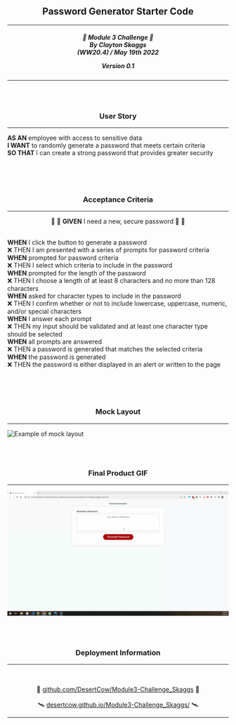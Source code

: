 <h2 align="center">Password Generator Starter Code</h2>


---

<div align="center">

<h5 align="center">

💼 Module 3 Challenge 💼<br>
By Clayton Skaggs<br>
(WW20.4) / May 19th 2022

Version 0.1</h5>
</div>

---
<br>
<br>

<h3 align="center">User Story</h3>

----

<p><b>AS AN</b> employee with access to sensitive data<br>
<b>I WANT</b> to randomly generate a password that meets certain criteria<br>
<b>SO THAT</b> I can create a strong password that provides greater security</p>

<br>
<br>
<br>


<h3 align="center">Acceptance Criteria</h3>

---
<p align="center">🌟 🌟 <b>GIVEN</b> I need a new, secure password 🌟 🌟<br><br></p>

<p><b>WHEN</b> I click the button to generate a password<br>
❌ THEN I am presented with a series of prompts for password criteria<br>
<b>WHEN</b> prompted for password criteria<br>
❌ THEN I select which criteria to include in the password<br>
<b>WHEN</b> prompted for the length of the password<br>
❌ THEN I choose a length of at least 8 characters and no more than 128 characters<br>
<b>WHEN</b> asked for character types to include in the password<br>
❌ THEN I confirm whether or not to include lowercase, uppercase, numeric, and/or special characters<br>
<b>WHEN</b> I answer each prompt<br>
❌ THEN my input should be validated and at least one character type should be selected<br>
<b>WHEN</b> all prompts are answered<br>
❌ THEN a password is generated that matches the selected criteria<br>
<b>WHEN</b> the password is generated<br>
❌ THEN the password is either displayed in an alert or written to the page<br></p>
<br>
<br>
<br>

<h3 align="center">Mock Layout</h3>

---

![Example of mock layout](./)

<br>
<br>

<h3 align="center">Final Product GIF</h3>

---

![Placemarker for screen shot of final version](./dev-notes/Final_Demo.gif)

<br>
<br>

<h3 align="center">Deployment Information</h3>

---

<br>
<br>

<div align="center">
🚀 <a href="https://github.com/DesertCow/Module3-Challenge_Skaggs">github.com/DesertCow/Module3-Challenge_Skaggs</a> 🚀
<br>
<br>
🛰️ <a href="https://desertcow.github.io/Module3-Challenge_Skaggs">desertcow.github.io/Module3-Challenge_Skaggs/</a> 🛰️
</div>

---

<br>
<br>




